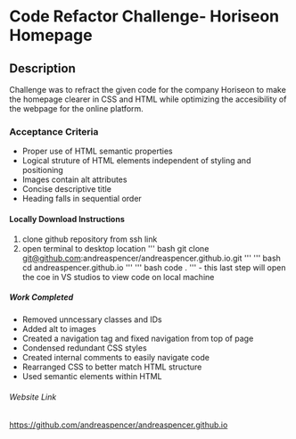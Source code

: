 # Code Refactor Challenge- Horiseon Homepage
## Description
Challenge was to refract the given code for the company Horiseon to make the homepage clearer in CSS and HTML while optimizing the accesibility of the webpage for the online platform.

### Acceptance Criteria
* Proper use of HTML semantic properties
* Logical struture of HTML elements independent of styling and positioning
* Images contain alt attributes
* Concise descriptive title
* Heading falls in sequential order

#### Locally Download Instructions
1. clone github repository from ssh link
2. open terminal to desktop location 
    ''' bash 
    git clone git@github.com:andreaspencer/andreaspencer.github.io.git
    '''
    ''' bash 
    cd andreaspencer.github.io 
    '''
    ''' bash 
    code . 
    '''
        - this last step will open the coe in VS studios to view code on local machine

##### Work Completed
* Removed unncessary classes and IDs
* Added alt to images
* Created a navigation tag and fixed navigation from top of page
* Condensed redundant CSS styles
* Created internal comments to easily navigate code
* Rearranged CSS to better match HTML structure 
* Used semantic elements within HTML

###### Website Link
https://github.com/andreaspencer/andreaspencer.github.io






